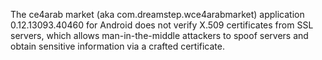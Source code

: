 The ce4arab market (aka com.dreamstep.wce4arabmarket) application 0.12.13093.40460 for Android does not verify X.509 certificates from SSL servers, which allows man-in-the-middle attackers to spoof servers and obtain sensitive information via a crafted certificate.